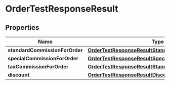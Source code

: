 

# OrderTestResponseResult


## Properties

| Name | Type | Description | Notes |
|------------ | ------------- | ------------- | -------------|
|**standardCommissionForOrder** | [**OrderTestResponseResultStandardCommissionForOrder**](OrderTestResponseResultStandardCommissionForOrder.md) |  |  [optional] |
|**specialCommissionForOrder** | [**OrderTestResponseResultSpecialCommissionForOrder**](OrderTestResponseResultSpecialCommissionForOrder.md) |  |  [optional] |
|**taxCommissionForOrder** | [**OrderTestResponseResultStandardCommissionForOrder**](OrderTestResponseResultStandardCommissionForOrder.md) |  |  [optional] |
|**discount** | [**OrderTestResponseResultDiscount**](OrderTestResponseResultDiscount.md) |  |  [optional] |



